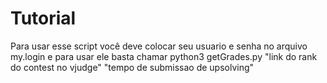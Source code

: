 # Tutorial

Para usar esse script você deve colocar seu usuario e senha no arquivo my.login e para usar ele basta chamar
python3 getGrades.py "link do rank do contest no vjudge" "tempo de submissao de upsolving"
